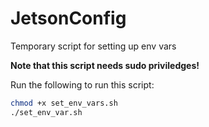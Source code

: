 ﻿# JetsonConfig

Temporary script for setting up env vars 

**Note that this script needs sudo priviledges!**

Run the following to run this script:
```bash
chmod +x set_env_vars.sh
./set_env_var.sh
```
